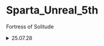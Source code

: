 # Sparta_Unreal_5th
Fortress of Solitude
 
<details>
<summary> 25.07.28 </summary>

  - To Do List
    - [ ] github 정리 및 블로그용 레포지토리 생성
    - [ ] 사전강의 C++ 언어로 게임 만들기 / 라이더 생태계 적응 
  - Today I Learned
    - 전반적인 기초 재점검
    - <details>
      <summary> endl 과 \n 사용 경고 문구 </summary>
      C++ 코드에서 다음과 같이 작성하신 경우
      cout << Name << "죽다" << endl;

      Clang-Tidy 등의 정적 분석 도구에서
      'Do not use 'std::endl' with streams; use '\n' instead [performance-avoid-endl]' 라는 경고가 나타나는 이유는
      
      _**std::endl이 줄바꿈과 함께 출력 버퍼를 강제로 flush(비우기)하기 때문입니다. 빈번한 flush는 성능 저하를 유발할 수 있습니다.**_
      

      해결 방법
      std::endl 대신 '\n' 문자 리터럴을 사용하며, 코드를 다음과 같이 변경해 주세요:

      ```cpp
      cout << Name << "죽다\n";
      ```
      '\n'은 줄바꿈만 수행하고, 강제 flush는 발생시키지 않습니다. 따라서 성능상 더 효율적입니다.

      요약
      
      << endl → << '\n'으로 변경하면 경고가 사라지고 성능이 향상됩니다.

      만약 정말로 출력 버퍼를 즉시 비워야 할 필요가 있다면 endl을 사용하세요. 대부분의 경우는 '\n'이 적합합니다.
      </details>
    
     

   


```C++
//Actor.h
#pragma once  // 한번만 해석한다 
#include <string>
using namespace std;

class Actor
{
public:
    Actor(int hp, int ad, string name);
    void SetPosition(int position);  // 1차원 x축만 사용  *void : 함수의 기능만 실행하고 반환 값이 없다 -> 위치만 설정
    int GetPosition();             // 메소드 (멤버함수) : 함수들중에서 클래스 안에 속한 함수
    int GetHP();
    virtual void Damage(int damage);  // 가상함수 : 상속된 자식이 새로운 내용을 재구성 할 수 있다 
    virtual void Attack(Actor* hit);  // 포인터 : 변수의 주소를 가리킨다
/* 포인터 학습
 A 아파트
 101호 가
 102호 나

 B 아파트
 101호 : A아파트 101호 (주소)
 102호 : B아파트 102호 (주소)
 */
    virtual void Move(bool front);
    ~Actor();                   // ~ 소멸자 : 액터가 삭제될때 실행되는 내용 

protected:    // 상속받은 자식과 부모 자신만 쓸수있다 
    string Name;        // 변수 내용
    int HP;
    int AD;
    int Position;
};

//Actor.cpp
#include "Actor.h"
#include <iostream>
using namespace std;

Actor::Actor(int hp, int ad, string name)   //Actor 클래스의 Actor를 구현한다 
{
    HP = hp;
    AD = ad;
    Name = name;
    Position = 0;
}

void Actor::SetPosition(int position)
{
    Position = position;
}

int Actor::GetPosition()
{
    return Position;    
}

int Actor::GetHP()
{
    return HP;
}

void Actor::Damage(int damage)
{
    HP -= damage;
}

void Actor::Attack(Actor* hit)
{
    hit->Damage(AD);        // 포인터 사용시 (*hit).Damage(AD); -> hit가 가리키고 있는 대상에게 대미지 적용
                            // 위 포인터 기능을 '->' 화살표로 간소화 
}

void Actor::Move(bool front)
{
    if (front)
    {
        Position += 1;
    }
    else
    {
        Position -= 1;
    }
}

Actor::~Actor()
{
    cout<<Name<<"죽다\n";
}
